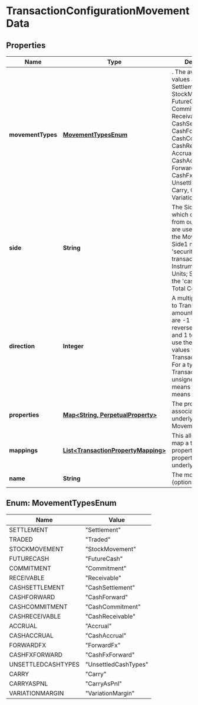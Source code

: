 

# TransactionConfigurationMovementData


## Properties

Name | Type | Description | Notes
------------ | ------------- | ------------- | -------------
**movementTypes** | [**MovementTypesEnum**](#MovementTypesEnum) | . The available values are: Settlement, Traded, StockMovement, FutureCash, Commitment, Receivable, CashSettlement, CashForward, CashCommitment, CashReceivable, Accrual, CashAccrual, ForwardFx, CashFxForward, UnsettledCashTypes, Carry, CarryAsPnl, VariationMargin | 
**side** | **String** | The Side determines which of the fields from our transaction are used to generate the Movement. Side1 means the &#39;security&#39; side of the transaction, ie the Instrument and Units; Side2 means the &#39;cash&#39; side, ie the Total Consideration | 
**direction** | **Integer** |  A multiplier to apply to Transaction amounts; the values are -1 to indicate to reverse the signs and 1 to indicate to use the signed values from the Transaction directly. For a typical Transaction with unsigned values, 1 means increase, -1 means decrease | 
**properties** | [**Map&lt;String, PerpetualProperty&gt;**](PerpetualProperty.md) | The properties associated with the underlying Movement |  [optional]
**mappings** | [**List&lt;TransactionPropertyMapping&gt;**](TransactionPropertyMapping.md) | This allows you to map a transaction property to a property on the underlying holding |  [optional]
**name** | **String** | The movement name (optional) |  [optional]



## Enum: MovementTypesEnum

Name | Value
---- | -----
SETTLEMENT | &quot;Settlement&quot;
TRADED | &quot;Traded&quot;
STOCKMOVEMENT | &quot;StockMovement&quot;
FUTURECASH | &quot;FutureCash&quot;
COMMITMENT | &quot;Commitment&quot;
RECEIVABLE | &quot;Receivable&quot;
CASHSETTLEMENT | &quot;CashSettlement&quot;
CASHFORWARD | &quot;CashForward&quot;
CASHCOMMITMENT | &quot;CashCommitment&quot;
CASHRECEIVABLE | &quot;CashReceivable&quot;
ACCRUAL | &quot;Accrual&quot;
CASHACCRUAL | &quot;CashAccrual&quot;
FORWARDFX | &quot;ForwardFx&quot;
CASHFXFORWARD | &quot;CashFxForward&quot;
UNSETTLEDCASHTYPES | &quot;UnsettledCashTypes&quot;
CARRY | &quot;Carry&quot;
CARRYASPNL | &quot;CarryAsPnl&quot;
VARIATIONMARGIN | &quot;VariationMargin&quot;



